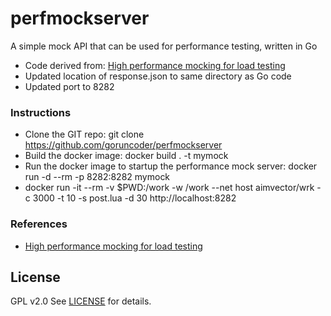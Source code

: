 # perfmockserver

A simple mock API that can be used for performance testing, written in Go
- Code derived from: [High performance mocking for load testing](https://thatdevopsguy.medium.com/high-performance-mocking-for-load-testing-bd6d69610cc9)
- Updated location of response.json to same directory as Go code
- Updated port to 8282


### Instructions

- Clone the GIT repo: git clone https://github.com/goruncoder/perfmockserver
- Build the docker image: docker build . -t mymock
- Run the docker image to startup the performance mock server: docker run -d --rm -p 8282:8282 mymock
- docker run -it --rm -v $PWD:/work -w /work --net host aimvector/wrk -c 3000 -t 10 -s post.lua -d 30 http://localhost:8282


### References

- [High performance mocking for load testing](https://thatdevopsguy.medium.com/high-performance-mocking-for-load-testing-bd6d69610cc9)


## License

GPL v2.0 See [LICENSE](LICENSE) for details.
